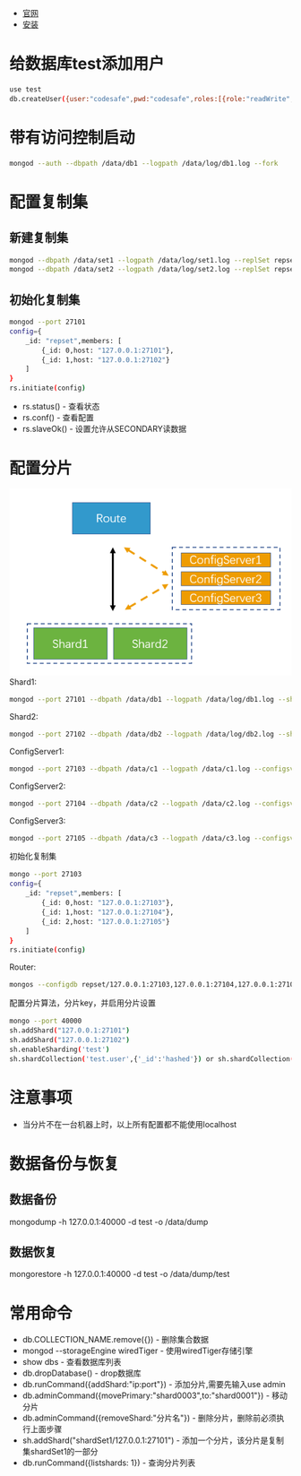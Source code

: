 * [官网](https://docs.mongodb.com/manual/tutorial/)
* [安装](https://docs.mongodb.com/manual/tutorial/install-mongodb-on-red-hat/)
# 给数据库test添加用户
```sh
use test
db.createUser({user:"codesafe",pwd:"codesafe",roles:[{role:"readWrite",db:"test"}]})
```

# 带有访问控制启动
```sh
mongod --auth --dbpath /data/db1 --logpath /data/log/db1.log --fork
```

# 配置复制集
## 新建复制集
```sh
mongod --dbpath /data/set1 --logpath /data/log/set1.log --replSet repset --fork --port 27101
mongod --dbpath /data/set2 --logpath /data/log/set2.log --replSet repset --fork --port 27102
```
## 初始化复制集
```sh
mongod --port 27101
config={
    _id: "repset",members: [
        {_id: 0,host: "127.0.0.1:27101"},
        {_id: 1,host: "127.0.0.1:27102"}
    ]
}
rs.initiate(config)
```
* rs.status() - 查看状态
* rs.conf() - 查看配置
* rs.slaveOk() - 设置允许从SECONDARY读数据

# 配置分片
![](img/1.PNG)   
Shard1: 
```sh
mongod --port 27101 --dbpath /data/db1 --logpath /data/log/db1.log --shardsvr --fork
```
Shard2: 
```sh
mongod --port 27102 --dbpath /data/db2 --logpath /data/log/db2.log --shardsvr --fork
```
ConfigServer1: 
```sh
mongod --port 27103 --dbpath /data/c1 --logpath /data/c1.log --configsvr --replSet repset --fork
```
ConfigServer2: 
```sh
mongod --port 27104 --dbpath /data/c2 --logpath /data/c2.log --configsvr --replSet repset --fork
```
ConfigServer3: 
```sh
mongod --port 27105 --dbpath /data/c3 --logpath /data/c3.log --configsvr --replSet repset --fork
```
初始化复制集
```sh
mongo --port 27103
config={
    _id: "repset",members: [
        {_id: 0,host: "127.0.0.1:27103"},
        {_id: 1,host: "127.0.0.1:27104"},
        {_id: 2,host: "127.0.0.1:27105"}
    ]
}
rs.initiate(config)
```
Router:
```sh
mongos --configdb repset/127.0.0.1:27103,127.0.0.1:27104,127.0.0.1:27105 --logpath /data/route.log --port 40000 --fork
```
配置分片算法，分片key，并启用分片设置
```sh
mongo --port 40000 
sh.addShard("127.0.0.1:27101")
sh.addShard("127.0.0.1:27102")
sh.enableSharding('test')
sh.shardCollection('test.user',{'_id':'hashed'}) or sh.shardCollection('test.user',{'_id':1})
```
# 注意事项
* 当分片不在一台机器上时，以上所有配置都不能使用localhost
# 数据备份与恢复
## 数据备份
mongodump -h 127.0.0.1:40000 -d test -o /data/dump
## 数据恢复
mongorestore -h 127.0.0.1:40000 -d test -o /data/dump/test
# 常用命令
* db.COLLECTION_NAME.remove({}) - 删除集合数据
* mongod --storageEngine wiredTiger - 使用wiredTiger存储引擎
* show dbs - 查看数据库列表
* db.dropDatabase() - drop数据库
* db.runCommand({addShard:"ip:port"}) - 添加分片,需要先输入use admin
* db.adminCommand({movePrimary:"shard0003",to:"shard0001"}) - 移动分片
* db.adminCommand({removeShard:"分片名"}) - 删除分片，删除前必须执行上面步骤
* sh.addShard("shardSet1/127.0.0.1:27101") - 添加一个分片，该分片是复制集shardSet1的一部分
* db.runCommand({listshards: 1}) - 查询分片列表
